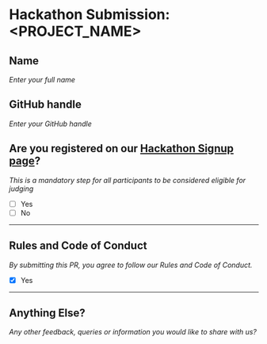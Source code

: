 # Hackathon Submission: <PROJECT_NAME>

## Name
_Enter your full name_

<!--

Aditya Oberai

-->

## GitHub handle  
_Enter your GitHub handle_

<!--

@adityaoberai

-->

## Are you registered on our [Hackathon Signup page](https://apwr.dev/hf2025-hackathon)?
_This is a mandatory step for all participants to be considered eligible for judging_

- [ ] Yes
- [ ] No

---

## Rules and Code of Conduct  
_By submitting this PR, you agree to follow our Rules and Code of Conduct._

- [x] Yes

---

## Anything Else?  
_Any other feedback, queries or information you would like to share with us?_